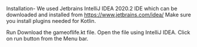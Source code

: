 Installation-
We used Jetbrains IntelliJ IDEA 2020.2 IDE which can be downloaded and installed from https://www.jetbrains.com/idea/
Make sure you install plugins needed for Kotlin.

Run
Download the gameoflife.kt file.
Open the file using IntelliJ IDEA.
Click on run button from the Menu bar.
